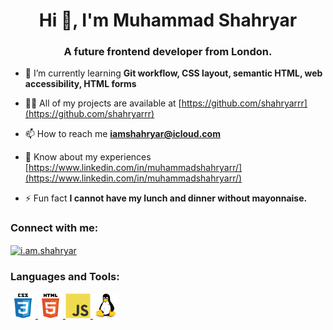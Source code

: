 <h1 align="center">Hi 👋, I'm Muhammad Shahryar</h1>
<h3 align="center">A future frontend developer from London.</h3>

- 🌱 I’m currently learning **Git workflow, CSS layout, semantic HTML, web accessibility, HTML forms**

- 👨‍💻 All of my projects are available at [https://github.com/shahryarrr](https://github.com/shahryarrr)

- 📫 How to reach me **iamshahryar@icloud.com**

- 📄 Know about my experiences [https://www.linkedin.com/in/muhammadshahryarr/](https://www.linkedin.com/in/muhammadshahryarr/)

- ⚡ Fun fact **I cannot have my lunch and dinner without mayonnaise.**

<h3 align="left">Connect with me:</h3>
<p align="left">
<a href="https://instagram.com/i.am.shahryar" target="blank"><img align="center" src="https://raw.githubusercontent.com/rahuldkjain/github-profile-readme-generator/master/src/images/icons/Social/instagram.svg" alt="i.am.shahryar" height="30" width="40" /></a>
</p>

<h3 align="left">Languages and Tools:</h3>
<p align="left"> <a href="https://www.w3schools.com/css/" target="_blank" rel="noreferrer"> <img src="https://raw.githubusercontent.com/devicons/devicon/master/icons/css3/css3-original-wordmark.svg" alt="css3" width="40" height="40"/> </a> <a href="https://www.w3.org/html/" target="_blank" rel="noreferrer"> <img src="https://raw.githubusercontent.com/devicons/devicon/master/icons/html5/html5-original-wordmark.svg" alt="html5" width="40" height="40"/> </a> <a href="https://developer.mozilla.org/en-US/docs/Web/JavaScript" target="_blank" rel="noreferrer"> <img src="https://raw.githubusercontent.com/devicons/devicon/master/icons/javascript/javascript-original.svg" alt="javascript" width="40" height="40"/> </a> <a href="https://www.linux.org/" target="_blank" rel="noreferrer"> <img src="https://raw.githubusercontent.com/devicons/devicon/master/icons/linux/linux-original.svg" alt="linux" width="40" height="40"/> </a> </p>
